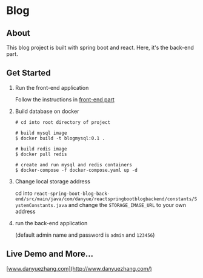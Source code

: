 # Blog

## About

This blog project is built with spring boot and react. Here, it's the back-end part.

## Get Started

1. Run the front-end application

   Follow the instructions in [front-end part](https://github.com/DanyueZhang/react-spring-boot-blog-front-end)

2. Build database on docker

   ```
   # cd into root directory of project

   # build mysql image
   $ docker build -t blogmysql:0.1 .

   # build redis image
   $ docker pull redis

   # create and run mysql and redis containers
   $ docker-compose -f docker-compose.yaml up -d
   ```

3. Change local storage address

   cd into `react-spring-boot-blog-back-end/src/main/java/com/danyue/reactspringbootblogbackend/constants/SystemConstants.java`
   and change the `STORAGE_IMAGE_URL` to your own address

4. run the back-end application

   (default admin name and password is `admin` and `123456`)

## Live Demo and More...

[www.danyuezhang.com](http://www.danyuezhang.com/)
